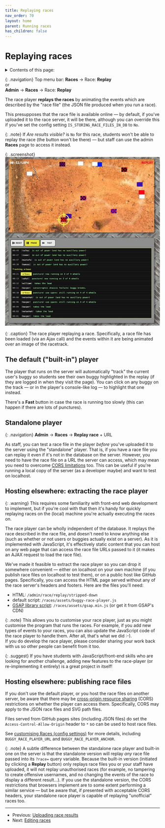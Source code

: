 ```yaml
---
title: Replaying races
nav_order: 70
layout: home
parent: Running races
has_children: false
---
```


# Replaying races

<details close markdown="block">
  <summary>
    Contents of this page:
  </summary>
  {: .text-delta }
- TOC
{:toc}
</details>

{: .navigation}
Top menu bar: **Races** → Race: **Replay**  
or  
**Admin** → **Races** → Race: **Replay** 

The race player **replays the races** by animating the events which are
described by the "race file" (the JSON file produced when you run a race).

This presupposes that the race file is available online — by default, if you've
uploaded it to the race server, it will be there, although you can override
this if you've set the config setting `IS_STORING_RACE_FILES_IN_DB` to `No`.

{: .note}
If _Are results visible?_ is `No` for this race, students won't be able to
replay the race (the button won't be there) — but staff can use the admin
**Races** page to access it instead.

{: .screenshot}
![Screenshot showing a replay of a race](/docs/img/screenshots/race-replay.jpg)

{: .caption}
The race player replaying a race. Specifically, a race file has been loaded
(via an Ajax call) and the events within it are being animated over an image
of the racetrack.

## The default ("built-in") player

The player that runs on the server will automatically "track" the current
user's buggy so students see their own buggy highlighted in the replay (if they
are logged in when they visit the page). You can click on any buggy on the
track — or in the player's console-like log — to highlight that one instead.

There's a **Fast** button in case the race is running too slowly (this can
happen if there are lots of punctures).

## Standalone player

{: .navigation}
**Admin** → **Races** → **Replay race** + URL

As staff, you can test a race file in the player _before_ you've uploaded it to
the server using the "standalone" player. That is, if you have a race file you
can replay it even if it's not in the database on the server. However, you need
to have the race file on a URL the server can access, which may mean you need
to overcome [CORS limitations](#hosting-elsewhere-publishing-race-files) too.
This can be useful if you're running a local copy of the server (as a developer
maybe) and want to test on localhost.

## Hosting elsewhere: extracting the race player

{: .warning}
This requires some familiarity with front-end web development to implement,
but if you're cool with that then it's handy for quickly replaying races on the
(local) machine you're actually executing the races on.

The race player can be wholly independent of the database. It replays the race
described in the race file, and doesn't need to know anything else (such as
whether or not users or buggies actually exist on a server). As it is
implemented with JavaScript, it's effectively static content that you can host
on any web page that can access the race file URLs passed to it (it makes an
AJAX request to load the race file).

We've made it feasible to extract the race player so you can drop it somewhere
convenient — either on localhost on your own machine (if you publish race files
on localhost to test them), or on a public host like GitHub pages.
Specifically, you can access the HTML page served without any of the race
server's headers and footers. Here are the files you'll need:

* HTML: `/admin/race/replay/stripped-down`
* default script: `/races/assets/buggy-race-player.js`
* [GSAP library script](https://greensock.com): `/races/assets/gsap.min.js` (or
  get it from GSAP's CDN)

{: .note}
This allows you to customise your race player, just as you might customise the
program that runs the races. For example, if you add new types of events to
your races, you can also update the JavaScript code of the race player to
handle them. After all, that's what we did :-).
<br>
If you do develop the race player, please consider sharing your work back with
us so other people can benefit from it too.

{: .suggest}
If you have students with JavaScript/front-end skills who are looking for
another challenge, adding new features to the race-player (or re-implementing
it entirely) is a great project in itself!



## Hosting elsewhere: publishing race files


If you don't use the default player, or you host the race files on another
server, be aware that there may be
[cross-origin resource sharing](https://developer.mozilla.org/en-US/docs/Web/HTTP/CORS)
(CORS) restrictions on whether the player can access them. Specifically, CORS
may apply to the JSON race files and SVG path files.

Files served from GitHub pages sites (including JSON files) do set the
`Access-Control-Allow-Origin` header to `*` so can be used to host race files.

See [customising Races (config settings)](../customising/races) for more
details, including `BUGGY_RACE_PLAYER_URL` and `BUGGY_RACE_PLAYER_ANCHOR`.

{: .note}
A subtle difference between the standalone race player and built-in one on the
server is that the standalone version will replay _any_ race file passed into
its `?race=` query variable. Because the built-in version (initiated by
clicking a **Replay** button) only replays race files you or your staff have
uploaded, it will not replay unauthorised races (for example, no tampering to
create offensive usernames, and no changing the events of the race to display a
different result...). If you use the standalone version, the CORS restrictions
that browsers implement are to some extent performing a similar service — but
be aware that, if presented with acceptable CORS headers, your standalone race
player is capable of replaying "unofficial" races too.


---

* Previous: [Uploading race results](uploading-results)
* Next: [Editing races](editing)
